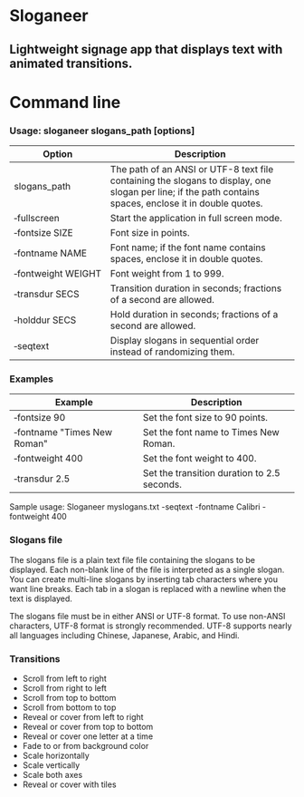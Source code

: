 # Sloganeer

## Lightweight signage app that displays text with animated transitions.

# Command line

### Usage: sloganeer slogans_path [options]

|Option|Description|
|---|---|
|slogans_path|The path of an ANSI or UTF-8 text file containing the slogans to display, one slogan per line; if the path contains spaces, enclose it in double quotes.|
|&#8209;fullscreen|Start the application in full screen mode.|
|&#8209;fontsize&nbsp;SIZE|Font size in points.|
|&#8209;fontname&nbsp;NAME|Font name; if the font name contains spaces, enclose it in double quotes.|
|&#8209;fontweight&nbsp;WEIGHT|Font weight from 1 to 999.|
|&#8209;transdur&nbsp;SECS|Transition duration in seconds; fractions of a second are allowed.|
|&#8209;holddur&nbsp;SECS|Hold duration in seconds; fractions of a second are allowed.|
|&#8209;seqtext|Display slogans in sequential order instead of randomizing them.|

### Examples

|Example|Description|
|---|---|
|&#8209;fontsize&nbsp;90|Set the font size to 90 points.|
|&#8209;fontname&nbsp;"Times New Roman"|Set the font name to Times New Roman.|
|&#8209;fontweight&nbsp;400|Set the font weight to 400.|
|&#8209;transdur&nbsp;2.5|Set the transition duration to 2.5 seconds.|

Sample usage: Sloganeer myslogans.txt -seqtext -fontname Calibri -fontweight 400

### Slogans file

The slogans file is a plain text file file containing the slogans to be displayed. Each non-blank line of the file is interpreted as a single slogan. You can create multi-line slogans by inserting tab characters where you want line breaks. Each tab in a slogan is replaced with a newline when the text is displayed.

The slogans file must be in either ANSI or UTF-8 format. To use non-ANSI characters, UTF-8 format is strongly recommended. UTF-8 supports nearly all languages including Chinese, Japanese, Arabic, and Hindi.

### Transitions

* Scroll from left to right
* Scroll from right to left
* Scroll from top to bottom
* Scroll from bottom to top
* Reveal or cover from left to right
* Reveal or cover from top to bottom
* Reveal or cover one letter at a time
* Fade to or from background color
* Scale horizontally
* Scale vertically
* Scale both axes
* Reveal or cover with tiles


